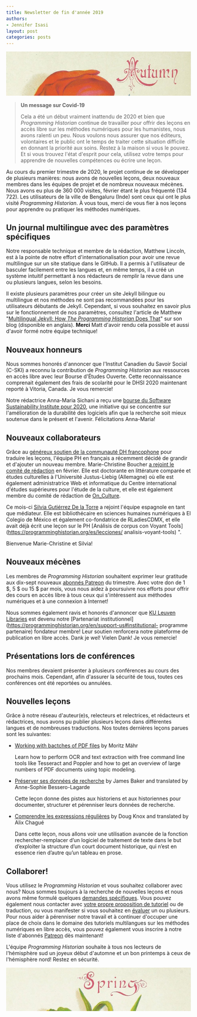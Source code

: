 ```yaml
---
title: Newsletter de fin d'année 2019
authors: 
- Jennifer Isasi
layout: post
categories: posts
---
```


<img src="/images/blog/autumn.jpg" alt="Une image recadrée avec le mot automne." title="Joyeux automne à notre public de l'hémisphère sud!"/>

> **Un message sur Covid-19**
>
> Cela a été un début vraiment inattendu de 2020 et bien que *Programming Historian* continue de travailler pour offrir des leçons en accès libre sur les méthodes numériques pour les humanistes, nous avons ralenti un peu. Nous voulons nous assurer que nos éditeurs, volontaires et le public ont le temps de traiter cette situation difficile en donnant la priorité aux soins. Restez à la maison si vous le pouvez. Et si vous trouvez l'état d'esprit pour cela, utilisez votre temps pour apprendre de nouvelles compétences ou écrire une leçon.

Au cours du premier trimestre de 2020, le projet continue de se développer de plusieurs manières: nous avons de nouvelles leçons, deux nouveaux membres dans les équipes de projet et de nombreux nouveaux mécènes. Nous avons eu plus de 360 000 visites, février étant le plus fréquenté (134 722). Les utilisateurs de la ville de Bengaluru (Inde) sont ceux qui ont le plus visité *Programming Historian*. À vous tous, merci de vous fier à nos leçons pour apprendre ou pratiquer les méthodes numériques.

## Un journal multilingue avec des paramètres spécifiques

Notre responsable technique et membre de la rédaction, Matthew Lincoln, est à la pointe de notre effort d'internationalisation pour avoir une revue multilingue sur un site statique dans le GitHub. Il a permis à l'utilisateur de basculer facilement entre les langues et, en même temps, il a créé un système intuitif permettant à nos rédacteurs de remplir la revue dans une ou plusieurs langues, selon les besoins.

Il existe plusieurs paramètres pour créer un site Jekyll bilingue ou multilingue et nos méthodes ne sont pas recommandées pour les utilisateurs débutants de Jekyll. Cependant, si vous souhaitez en savoir plus sur le fonctionnement de nos paramètres, consultez l'article de Matthew "[Multilingual Jekyll: How *The Programming Historian* Does That](https://matthewlincoln.net/2020/03/01/multilingual-jekyll.html)" sur son blog (disponible en anglais). **Merci** Matt d'avoir rendu cela possible et aussi d'avoir formé notre équipe technique!

## Nouveaux honneurs

Nous sommes honorés d'annoncer que l'Institut Canadien du Savoir Social (C-SKI) a reconnu la contribution de *Programming Historian* aux ressources en accès libre avec leur Bourse d'Études Ouverte. Cette reconnaissance comprenait également des frais de scolarité pour le DHSI 2020 maintenant reporté à Vitoria, Canada. Je vous remercie!

Notre rédactrice Anna-Maria Sichani a reçu une [bourse du Software Sustainability Institute pour 2020](https://software.ac.uk/blog/2020-01-10-announcing-2020-software-sustainability-institute-fellows), une initiative qui se concentre sur l'amélioration de la durabilité des logiciels afin que la recherche soit mieux soutenue dans le présent et l'avenir. Félicitations Anna-Maria!

## Nouveaux collaborateurs

Grâce au [généreux soutien de la communauté DH francophone](https://programminghistorian.org/posts/merci-les-amis) pour traduire les leçons, l'équipe PH en français a récemment décidé de grandir et d'ajouter un nouveau membre. Marie-Christine Boucher [a rejoint le comité de rédaction](https://programminghistorian.org/posts/welcome-mc-boucher) en février. Elle est doctorante en littérature comparée et études culturelles à l'Université Justus-Liebig (Allemagne) où elle est également administratrice Web et informatique du Centre international d'études supérieures pour l'étude de la culture, et elle est également membre du comité de rédaction de [On_Culture](https://www.on-culture.org/).

Ce mois-ci [Silvia Gutiérrez De la Torre](https://sgutierrez.seewes.de) a rejoint l'équipe espagnole en tant que médiateur. Elle est bibliothécaire en sciences humaines numériques à El Colegio de México et également co-fondatrice de RLadiesCDMX, et elle avait déjà écrit une leçon sur le PH [Análisis de corpus con Voyant Tools](https://programminghistorian.org/es/lecciones/ analisis-voyant-tools) ".

Bienvenue Marie-Christine et Silvia!

## Nouveaux mécènes

Les membres de *Programming Historian* souhaitent exprimer leur gratitude aux dix-sept nouveaux [abonnés Patreon](https://www.patreon.com/theprogramminghistorian) du trimestre. Avec votre don de 1 $, 5 $ ou 15 $ par mois, vous nous aidez à poursuivre nos efforts pour offrir des cours en accès libre à tous ceux qui s'intéressent aux méthodes numériques et à une connexion à Internet!

Nous sommes également ravis et honorés d'annoncer que [KU Leuven Libraries](https://twitter.com/KU_Leuven) est devenu notre [Partenariat institutionnel](https://programminghistorian.org/en/support-us#institutional- programme partenaire) fondateur membre! Leur soutien renforcera notre plateforme de publication en libre accès. Dank je wel! Vielen Dank! Je vous remercie!

## Présentations lors de conférences

Nos membres devaient présenter à plusieurs conférences au cours des prochains mois. Cependant, afin d'assurer la sécurité de tous, toutes ces conférences ont été reportées ou annulées.

## Nouvelles leçons

Grâce à notre réseau d'auteur(e)s, relecteurs et relectrices, et rédacteurs et rédactrices, nous avons pu publier plusieurs leçons dans différentes langues et de nombreuses traductions. Nos toutes dernières leçons parues sont les suivantes:

- [Working with bactches of PDF files](https://programminghistorian.org/en/lessons/working-with-batches-of-pdf-files) by Moritz Mähr

  Learn how to perform OCR and text extraction with free command line tools like Tesseract and Poppler and how to get an overview of large numbers of PDF documents using topic modeling.

- [Préserver ses données de recherche](https://programminghistorian.org/fr/lecons/preserver-ses-donnees-de-recherche) by James Baker and translated by Anne-Sophie Bessero-Lagarde

  Cette leçon donne des pistes aux historiens et aux historiennes pour documenter, structurer et pérenniser leurs données de recherche.

- [Comprendre les expressions régulières](https://programminghistorian.org/fr/lecons/comprendre-les-expressions-regulieres) by Doug Knox and translated by Alix Chagué

  Dans cette leçon, nous allons voir une utilisation avancée de la fonction rechercher-remplacer d’un logiciel de traitement de texte dans le but d’exploiter la structure d’un court document historique, qui n’est en essence rien d’autre qu’un tableau en prose.


## Collaborer!

Vous utilisez le *Programming Historian* et vous souhaitez collaborer avec nous? Nous sommes toujours à la recherche de nouvelles leçons et nous avons même formulé quelques [demandes spécifiques](https://programminghistorian.org/fr/appel-contributions). Vous pouvez également nous contacter avec [votre propre proposition de tutoriel](https://programminghistorian.org/fr/consignes-auteurs) ou de traduction, ou vous manifester si vous souhaitez en [évaluer](https://programminghistorian.org/fr/consignes-evaluateurs) un ou plusieurs.
Pour nous aider à pérenniser notre travail et à continuer d'occuper une place de choix dans le domaine des tutoriels multilangues sur les méthodes numériques en libre accès, vous pouvez également vous inscrire à notre liste d'abonnés [Patreon]() dès maintenant!

L'équipe *Programming Historian* souhaite à tous nos lecteurs de l'hémisphère sud un joyeux début d'automne et un bon printemps à ceux de l'hémisphère nord! Restez en sécurité.

<img src="/images/blog/spring.jpg" alt="Une image recadrée avec le mot printemps." title="Bon printemps à notre public de l'hémisphère nord!"/>